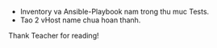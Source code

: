 - Inventory va Ansible-Playbook nam trong thu muc Tests.
- Tao 2 vHost name chua hoan thanh.

Thank Teacher for reading!
